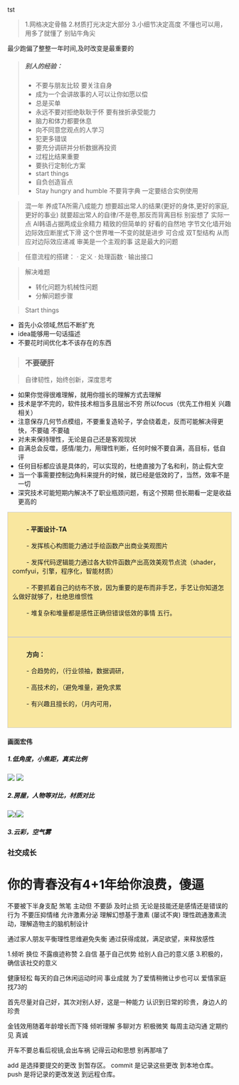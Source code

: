 tst

>1.网格决定骨骼
2.材质打光决定大部分
3.小细节决定高度
不懂也可以用，用多了就懂了
别钻牛角尖

最少跑偏了整整一年时间,及时改变是最重要的

>##### 别人的经验：
>* 不要与朋友比较 要关注自身
>* 成为一个会讲故事的人可以让你如愿以偿
>* 总是买单
>* 永远不要对拒绝耿耿于怀 要有挫折承受能力
>* 脑力和体力都要休息
>* 向不同意您观点的人学习
>* 犯更多错误 
>* 要充分调研并分析数据再投资
>* 过程比结果重要
>* 要执行定制化方案
>* start things
>* 自负创造盲点
>* Stay hungry and humble
不要背字典 一定要结合实例使用

>混一年 养成TA所需八成能力
想要超出常人的结果(更好的身体,更好的家庭,更好的事业) 就要超出常人的自律/不是卷,那反而背离目标
别妄想了 实际一点
AI韩语占据两成业余精力
精致的但简单的 好看的自然地
字节文化墙开始边际效应断崖式下滑 
这个世界唯一不变的就是进步
可合成 双T型结构 从而应对边际效应递减 
审美是一个主观的事 这是最大的问题

>任意流程的搭建：
· 定义
· 处理函数
· 输出接口


>解决难题
>- 转化问题为机械性问题
>- 分解问题步骤

>Start things
- 首先小众领域,然后不断扩充
- idea能够用一句话描述
- 不要花时间优化本不该存在的东西


>### 不要硬肝


> 自律韧性，始终创新，深度思考

* 如果你觉得很难理解，就用你擅长的理解方式去理解
* 技术是学不完的，软件技术相当多且层出不穷 所以focus（优先工作相关 兴趣相关）
* 注意保存几何节点模组，不要重复造轮子，学会绕着走，反而可能解决得更快，不要磕 不要磕
* 对未来保持理性，无论是自己还是客观现状
* 自满总会反噬，感情/能力，用理性判断，任何时候不要自满，高目标，低自评
* 任何目标都应该是具体的，可以实现的，杜绝直接为了名和利，防止假大空
* 当一个事需要控制边角料来提升的时候，就已经是低效的了，当然，效率不是一切
* 深究技术可能短期内解决不了职业瓶颈问题，有这个预期 但长期看一定是收益更高的


<div style="border: 1px solid #ccc; padding: 10px; background-color: #f9e79f;">
    <div style="white-space: pre-wrap; overflow-wrap: break-word;">
        <strong>- 平面设计-TA </strong><br>
        - 发挥核心构图能力通过手绘函数产出商业美观图片 <br>
        - 发挥代码逻辑能力通过各大软件函数产出高效美观节点流（shader，comfyui，引擎，程序化，智能材质） <br>
        - 不要抓着自己的纺布不放，因为重要的是布而非手艺，手艺让你知道怎么做好就够了，杜绝思维惯性 <br>
        - 堆复杂和堆量都是感性正确但错误低效的事情 五行。<br>
    </div>
</div>

<div style="border: 1px solid #ccc; padding: 10px; background-color: #f9e79f;">
    <div style="white-space: pre-wrap; overflow-wrap: break-word;">
        <strong>方向：</strong>  <br>
        - 合趋势的，（行业领袖，数据调研， <br>
        - 高技术的，（避免堆量，避免求累 <br>
        - 有兴趣且擅长的，（月内可用， <br>
    </div>
</div>

#### 画面宏伟
##### 1.低角度，小焦距，真实比例
![](d:/BaiduSyncdisk/DyVault/Notes/Others/Tips/images/imaget.png)
![](d:/BaiduSyncdisk/DyVault/Notes/Others/Tips/images/image-1t.png)
##### 2.房屋，人物等对比，材质对比
![](d:/BaiduSyncdisk/DyVault/Notes/Others/Tips/images/image-2t.png)!![](d:/BaiduSyncdisk/DyVault/Notes/Others/Tips/images/image-3t.png)
##### 3.云彩，空气雾



### 社交成长
# 你的青春没有4+1年给你浪费，傻逼
不要被下半身支配 煞笔
主动但 不要舔
及时止损 无论是技能还是感情还是错误的行为
不要压抑情绪 允许激素分泌 
理解幻想基于激素 (屡试不爽)
理性疏通激素流动，理解造物主的脑机制设计

通过家人朋友平衡理性思维避免失衡
通过获得成就，满足欲望，来释放感性

1.倾听 换位 不露痕迹称赞 
2.自信 基于自己优势 给别人自己的意义感
3.积极的，确信该社交的意义

健康轻松 每天的自己休闲运动时间
事业成就 为了爱情稍微让步也可以
爱情家庭 找73的

首先尽量对自己好，其次对别人好，这是一种能力
认识到日常的珍贵，身边人的珍贵

金钱效用随着年龄增长而下降
倾听理解 多聊对方 积极微笑
每周主动沟通 定期约见 真诚

开车不要总看后视镜,会出车祸
记得云动和思想 别再那啥了

add 是选择要提交的更改 到暂存区。
commit 是记录这些更改 到本地仓库。
push 是将记录的更改发送 到远程仓库。